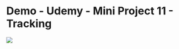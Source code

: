 # Demo - Udemy - Mini Project 11 - Tracking
<img src="https://user-images.githubusercontent.com/48744669/59383913-2dceaa00-8d8b-11e9-919a-66e02e684153.png"/>
